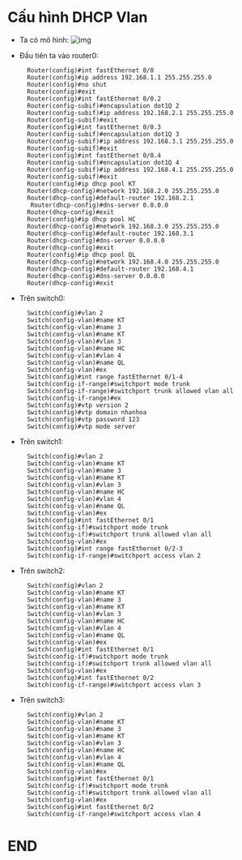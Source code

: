 # Cấu hình DHCP Vlan

- Ta có mô hình:
![img](https://scontent.fhan5-6.fna.fbcdn.net/v/t1.15752-9/61337972_2287625834892488_1510150878261149696_n.png?_nc_cat=105&_nc_oc=AQnSu-J8qC6NpzMDEfWNn9JJmNbU_2L7q2hJD5MA_sFrAnsTM0_wPLtZV4zS_-RVl4U&_nc_ht=scontent.fhan5-6.fna&oh=2824bcef1cb7890e6895ea2528f00617&oe=5D5C5E26)

- Đầu tiên ta vào router0:

        Router(config)#int fastEthernet 0/0
        Router(config)#ip address 192.168.1.1 255.255.255.0
        Router(config)#no shut
        Router(config)#exit
        Router(config)#int fastEthernet 0/0.2
        Router(config-subif)#encapsulation dot1Q 2
        Router(config-subif)#ip address 192.168.2.1 255.255.255.0
        Router(config-subif)#exit
        Router(config)#int fastEthernet 0/0.3
        Router(config-subif)#encapsulation dot1Q 3
        Router(config-subif)#ip address 192.168.3.1 255.255.255.0
        Router(config-subif)#exit
        Router(config)#int fastEthernet 0/0.4
        Router(config-subif)#encapsulation dot1Q 4
        Router(config-subif)#ip address 192.168.4.1 255.255.255.0
        Router(config-subif)#exit
        Router(config)#ip dhcp pool KT
        Router(dhcp-config)#network 192.168.2.0 255.255.255.0
        Router(dhcp-config)#default-router 192.168.2.1
         Router(dhcp-config)#dns-server 0.0.0.0
        Router(dhcp-config)#exit
        Router(config)#ip dhcp pool HC 
        Router(dhcp-config)#network 192.168.3.0 255.255.255.0
        Router(dhcp-config)#default-router 192.168.3.1
        Router(dhcp-config)#dns-server 0.0.0.0
        Router(dhcp-config)#exit
        Router(config)#ip dhcp pool QL
        Router(dhcp-config)#network 192.168.4.0 255.255.255.0
        Router(dhcp-config)#default-router 192.168.4.1
        Router(dhcp-config)#dns-server 0.0.0.0
        Router(dhcp-config)#exit

- Trên switch0:

        Switch(config)#vlan 2
        Switch(config-vlan)#name KT
        Switch(config-vlan)#name 3
        Switch(config-vlan)#name KT
        Switch(config-vlan)#vlan 3
        Switch(config-vlan)#name HC
        Switch(config-vlan)#vlan 4
        Switch(config-vlan)#name QL
        Switch(config-vlan)#ex
        Switch(config)#int range fastEthernet 0/1-4
        Switch(config-if-range)#switchport mode trunk 
        Switch(config-if-range)#switchport trunk allowed vlan all 
        Switch(config-if-range)#ex
        Switch(config)#vtp version 2
        Switch(config)#vtp domain nhanhoa
        Switch(config)#vtp password 123
        Switch(config)#vtp mode server

- Trên switch1:

        Switch(config)#vlan 2
        Switch(config-vlan)#name KT
        Switch(config-vlan)#name 3
        Switch(config-vlan)#name KT
        Switch(config-vlan)#vlan 3
        Switch(config-vlan)#name HC
        Switch(config-vlan)#vlan 4
        Switch(config-vlan)#name QL
        Switch(config-vlan)#ex
        Switch(config)#int fastEthernet 0/1
        Switch(config-if)#switchport mode trunk 
        Switch(config-if)#switchport trunk allowed vlan all
        Switch(config-vlan)#ex
        Switch(config)#int range fastEthernet 0/2-3
        Switch(config-if-range)#switchport access vlan 2

- Trên switch2:

        Switch(config)#vlan 2
        Switch(config-vlan)#name KT
        Switch(config-vlan)#name 3
        Switch(config-vlan)#name KT
        Switch(config-vlan)#vlan 3
        Switch(config-vlan)#name HC
        Switch(config-vlan)#vlan 4
        Switch(config-vlan)#name QL
        Switch(config-vlan)#ex
        Switch(config)#int fastEthernet 0/1
        Switch(config-if)#switchport mode trunk 
        Switch(config-if)#switchport trunk allowed vlan all
        Switch(config-vlan)#ex
        Switch(config)#int fastEthernet 0/2
        Switch(config-if-range)#switchport access vlan 3

- Trên switch3:

        Switch(config)#vlan 2
        Switch(config-vlan)#name KT
        Switch(config-vlan)#name 3
        Switch(config-vlan)#name KT
        Switch(config-vlan)#vlan 3
        Switch(config-vlan)#name HC
        Switch(config-vlan)#vlan 4
        Switch(config-vlan)#name QL
        Switch(config-vlan)#ex
        Switch(config)#int fastEthernet 0/1
        Switch(config-if)#switchport mode trunk 
        Switch(config-if)#switchport trunk allowed vlan all
        Switch(config-vlan)#ex
        Switch(config)#int fastEthernet 0/2
        Switch(config-if-range)#switchport access vlan 4
        
# END